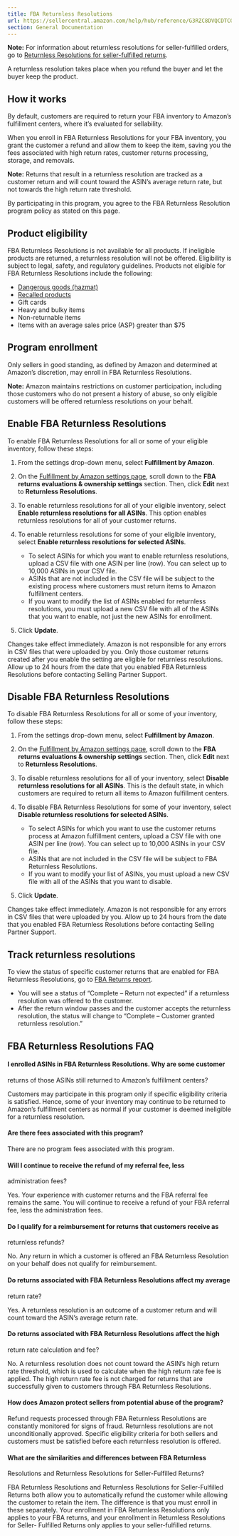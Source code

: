 ```yaml
---
title: FBA Returnless Resolutions
url: https://sellercentral.amazon.com/help/hub/reference/G3RZC8DVQCDTCQ3B
section: General Documentation
---
```


**Note:** For information about returnless resolutions for seller-fulfilled
orders, go to [Returnless Resolutions for seller-fulfilled
returns](/gp/help/G202174940).

A returnless resolution takes place when you refund the buyer and let the
buyer keep the product.

## How it works

By default, customers are required to return your FBA inventory to Amazon’s
fulfillment centers, where it’s evaluated for sellability.

When you enroll in FBA Returnless Resolutions for your FBA inventory, you
grant the customer a refund and allow them to keep the item, saving you the
fees associated with high return rates, customer returns processing, storage,
and removals.

**Note:** Returns that result in a returnless resolution are tracked as a
customer return and will count toward the ASIN’s average return rate, but not
towards the high return rate threshold.

By participating in this program, you agree to the FBA Returnless Resolution
program policy as stated on this page.

## Product eligibility

FBA Returnless Resolutions is not available for all products. If ineligible
products are returned, a returnless resolution will not be offered.
Eligibility is subject to legal, safety, and regulatory guidelines. Products
not eligible for FBA Returnless Resolutions include the following:

  * [Dangerous goods (hazmat)](/gp/help/G201003400)
  * [Recalled products](/gp/help/G200164750)
  * Gift cards
  * Heavy and bulky items
  * Non-returnable items 
  * Items with an average sales price (ASP) greater than $75

## Program enrollment

Only sellers in good standing, as defined by Amazon and determined at Amazon’s
discretion, may enroll in FBA Returnless Resolutions.

**Note:** Amazon maintains restrictions on customer participation, including
those customers who do not present a history of abuse, so only eligible
customers will be offered returnless resolutions on your behalf.

## Enable FBA Returnless Resolutions

To enable FBA Returnless Resolutions for all or some of your eligible
inventory, follow these steps:

  1. From the settings drop-down menu, select **Fulfillment by Amazon**. 

  2. On the [Fulfillment by Amazon settings page](/fba/settings/index.html/ref=xx_fbasettings_dnav_xx#/), scroll down to the **FBA returns evaluations & ownership settings** section. Then, click **Edit** next to **Returnless Resolutions**. 

  3. To enable returnless resolutions for all of your eligible inventory, select **Enable returnless resolutions for all ASINs**. This option enables returnless resolutions for all of your customer returns. 

  4. To enable returnless resolutions for some of your eligible inventory, select **Enable returnless resolutions for selected ASINs**.
     * To select ASINs for which you want to enable returnless resolutions, upload a CSV file with one ASIN per line (row). You can select up to 10,000 ASINs in your CSV file.
     * ASINs that are not included in the CSV file will be subject to the existing process where customers must return items to Amazon fulfillment centers.
     * If you want to modify the list of ASINs enabled for returnless resolutions, you must upload a new CSV file with all of the ASINs that you want to enable, not just the new ASINs for enrollment.

  5. Click **Update**.

Changes take effect immediately. Amazon is not responsible for any errors in
CSV files that were uploaded by you. Only those customer returns created after
you enable the setting are eligible for returnless resolutions. Allow up to 24
hours from the date that you enabled FBA Returnless Resolutions before
contacting Selling Partner Support.

## Disable FBA Returnless Resolutions

To disable FBA Returnless Resolutions for all or some of your inventory,
follow these steps:

  1. From the settings drop-down menu, select **Fulfillment by Amazon**. 

  2. On the [Fulfillment by Amazon settings page](/fba/settings/index.html/ref=xx_fbasettings_dnav_xx#/), scroll down to the **FBA returns evaluations & ownership settings** section. Then, click **Edit** next to **Returnless Resolutions**. 

  3. To disable returnless resolutions for all of your inventory, select **Disable returnless resolutions for all ASINs**. This is the default state, in which customers are required to return all items to Amazon fulfillment centers. 

  4. To disable FBA Returnless Resolutions for some of your inventory, select **Disable returnless resolutions for selected ASINs**.
     * To select ASINs for which you want to use the customer returns process at Amazon fulfillment centers, upload a CSV file with one ASIN per line (row). You can select up to 10,000 ASINs in your CSV file.
     * ASINs that are not included in the CSV file will be subject to FBA Returnless Resolutions.
     * If you want to modify your list of ASINs, you must upload a new CSV file with all of the ASINs that you want to disable.

  5. Click **Update**.

Changes take effect immediately. Amazon is not responsible for any errors in
CSV files that were uploaded by you. Allow up to 24 hours from the date that
you enabled FBA Returnless Resolutions before contacting Selling Partner
Support.

## Track returnless resolutions

To view the status of specific customer returns that are enabled for FBA
Returnless Resolutions, go to [FBA Returns report](/fba/returns/).

  * You will see a status of “Complete – Return not expected” if a returnless resolution was offered to the customer. 
  * After the return window passes and the customer accepts the returnless resolution, the status will change to “Complete – Customer granted returnless resolution.”

## FBA Returnless Resolutions FAQ

#### I enrolled ASINs in FBA Returnless Resolutions. Why are some customer
returns of those ASINs still returned to Amazon’s fulfillment centers?

Customers may participate in this program only if specific eligibility
criteria is satisfied. Hence, some of your inventory may continue to be
returned to Amazon’s fulfillment centers as normal if your customer is deemed
ineligible for a returnless resolution.

#### Are there fees associated with this program?

There are no program fees associated with this program.

#### Will I continue to receive the refund of my referral fee, less
administration fees?

Yes. Your experience with customer returns and the FBA referral fee remains
the same. You will continue to receive a refund of your FBA referral fee, less
the administration fees.

#### Do I qualify for a reimbursement for returns that customers receive as
returnless refunds?

No. Any return in which a customer is offered an FBA Returnless Resolution on
your behalf does not qualify for reimbursement.

#### Do returns associated with FBA Returnless Resolutions affect my average
return rate?

Yes. A returnless resolution is an outcome of a customer return and will count
toward the ASIN’s average return rate.

#### Do returns associated with FBA Returnless Resolutions affect the high
return rate calculation and fee?

No. A returnless resolution does not count toward the ASIN’s high return rate
threshold, which is used to calculate when the high return rate fee is
applied. The high return rate fee is not charged for returns that are
successfully given to customers through FBA Returnless Resolutions.

#### How does Amazon protect sellers from potential abuse of the program?

Refund requests processed through FBA Returnless Resolutions are constantly
monitored for signs of fraud. Returnless resolutions are not unconditionally
approved. Specific eligibility criteria for both sellers and customers must be
satisfied before each returnless resolution is offered.

#### What are the similarities and differences between FBA Returnless
Resolutions and Returnless Resolutions for Seller-Fulfilled Returns?

FBA Returnless Resolutions and Returnless Resolutions for Seller-Fulfilled
Returns both allow you to automatically refund the customer while allowing the
customer to retain the item. The difference is that you must enroll in these
separately. Your enrollment in FBA Returnless Resolutions only applies to your
FBA returns, and your enrollment in Returnless Resolutions for Seller-
Fulfilled Returns only applies to your seller-fulfilled returns.


